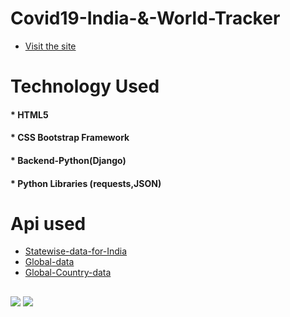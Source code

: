 # Covid19-India-&-World-Tracker
* [Visit the site](http://covidindiaa.pythonanywhere.com/)

# Technology Used
 #### * HTML5
 #### * CSS Bootstrap Framework
 #### * Backend-Python(Django)
 #### * Python Libraries (requests,JSON)
 
# Api used
* [Statewise-data-for-India](https://api.covid19india.org/data.json)
* [Global-data](https://corona.lmao.ninja/v2/all)
* [Global-Country-data](https://corona.lmao.ninja/v2/countries#)

##
![](https://github.com/prashantpandey9/Covid19-India-tracker/blob/master/tr3.png)
![](https://github.com/prashantpandey9/Covid19-India-tracker/blob/master/tr4.png)

